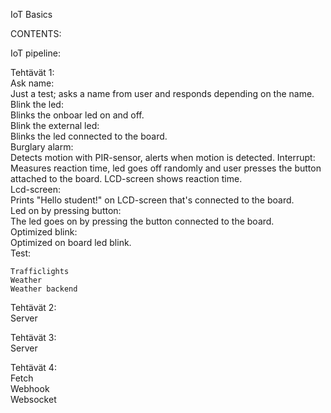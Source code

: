 IoT Basics  

CONTENTS:  

  IoT pipeline:  

  Tehtävät 1:  
    Ask name:  
      Just a test; asks a name from user and responds depending on the name.  
    Blink the led:  
      Blinks the onboar led on and off.  
    Blink the external led:  
      Blinks the led connected to the board.  
    Burglary alarm:  
      Detects motion with PIR-sensor, alerts when motion is detected.
    Interrupt:  
      Measures reaction time, led goes off randomly and user presses the button attached to the board. LCD-screen shows reaction time.  
    Lcd-screen:  
      Prints "Hello student!" on LCD-screen that's connected to the board.  
    Led on by pressing button:  
      The led goes on by pressing the button connected to the board.  
    Optimized blink:  
      Optimized on board led blink.  
    Test:  
      
    Trafficlights  
    Weather  
    Weather backend  
    
  Tehtävät 2:  
    Server  
    
  Tehtävät 3:  
    Server  
    
  Tehtävät 4:  
    Fetch  
    Webhook  
    Websocket  
